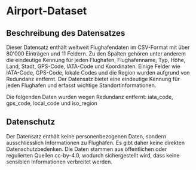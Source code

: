 # Airport-Dataset

## Beschreibung des Datensatzes

Dieser Datensatz enthält weltweit Flughafendaten im CSV-Format mit über 80'000 Einträgen und 11 Feldern. Zu den Spalten gehören unter anderem die eindeutige Kennung für jeden Flughafen, Flughafenname, Typ, Höhe, Land, Stadt, GPS-Code, IATA-Code und Koordinaten. Einige Felder wie IATA-Code, GPS-Code, lokale Codes und die Region wurden aufgrund von Redundanz entfernt. Der Datensatz bietet eine eindeutige Kennung für jeden Flughafen und erfasst wichtige Standortinformationen.

Die folgenden Daten wurden wegen Redundanz entfernt: iata_code, gps_code, local_code und iso_region

## Datenschutz

Der Datensatz enthält keine personenbezogenen Daten, sondern ausschliesslich Informationen zu Flughäfen. Es gibt daher keine direkten Datenschutzbedenken. Die Daten stammen aus öffentlichen oder regulierten Quellen cc-by-4.0, wodurch sichergestellt wird, dass keine sensiblen Informationen verbreitet werden.
